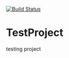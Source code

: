 [![Build Status](https://dev.azure.com/nanawarep/TestProject/_apis/build/status/pravin-nan.TestProject?branchName=master)](https://dev.azure.com/nanawarep/TestProject/_build/latest?definitionId=2&branchName=master)

# TestProject
testing project
